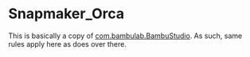# Snapmaker_Orca

This is basically a copy of [com.bambulab.BambuStudio](https://github.com/flathub/com.bambulab.BambuStudio). As such, same rules apply here as does over there.
